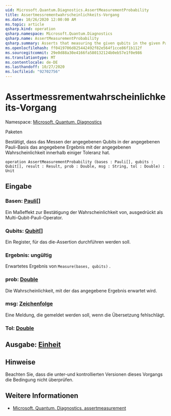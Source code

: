 ```yaml
---
uid: Microsoft.Quantum.Diagnostics.AssertMeasurementProbability
title: Assertmessrementwahrscheinlichkeits-Vorgang
ms.date: 10/26/2020 12:00:00 AM
ms.topic: article
qsharp.kind: operation
qsharp.namespace: Microsoft.Quantum.Diagnostics
qsharp.name: AssertMeasurementProbability
qsharp.summary: Asserts that measuring the given qubits in the given Pauli basis will have the given result with the given probability, within some tolerance.
ms.openlocfilehash: ff0419706d825442492f82e564f1cce86f1b112f
ms.sourcegitcommit: 29e0d88a30e4166fa580132124b0eb57e1f0e986
ms.translationtype: MT
ms.contentlocale: de-DE
ms.lasthandoff: 10/27/2020
ms.locfileid: "92702756"
---
```

# <a name="assertmeasurementprobability-operation"></a>Assertmessrementwahrscheinlichkeits-Vorgang

Namespace: [Microsoft. Quantum. Diagnostics](xref:Microsoft.Quantum.Diagnostics)

Paketen [](https://nuget.org/packages/)


Bestätigt, dass das Messen der angegebenen Qubits in der angegebenen Pauli-Basis das angegebene Ergebnis mit der angegebenen Wahrscheinlichkeit innerhalb einiger Toleranz hat.

```qsharp
operation AssertMeasurementProbability (bases : Pauli[], qubits : Qubit[], result : Result, prob : Double, msg : String, tol : Double) : Unit
```


## <a name="input"></a>Eingabe

### <a name="bases--pauli"></a>Basen: [Pauli](xref:microsoft.quantum.lang-ref.pauli)[]

Ein Maßeffekt zur Bestätigung der Wahrscheinlichkeit von, ausgedrückt als Multi-Qubit-Pauli-Operator.


### <a name="qubits--qubit"></a>Qubits: [Qubit](xref:microsoft.quantum.lang-ref.qubit)[]

Ein Register, für das die-Assertion durchführen werden soll.


### <a name="result--__invalidresult__"></a>Ergebnis: __ungültig <Result>__

Erwartetes Ergebnis von `Measure(bases, qubits)` .


### <a name="prob--double"></a>prob: [Double](xref:microsoft.quantum.lang-ref.double)

Die Wahrscheinlichkeit, mit der das angegebene Ergebnis erwartet wird.


### <a name="msg--string"></a>msg: [Zeichenfolge](xref:microsoft.quantum.lang-ref.string)

Eine Meldung, die gemeldet werden soll, wenn die Übersetzung fehlschlägt.


### <a name="tol--double"></a>Tol: [Double](xref:microsoft.quantum.lang-ref.double)





## <a name="output--unit"></a>Ausgabe: [Einheit](xref:microsoft.quantum.lang-ref.unit)



## <a name="remarks"></a>Hinweise

Beachten Sie, dass die unter-und kontrollierten Versionen dieses Vorgangs die Bedingung nicht überprüfen.

## <a name="see-also"></a>Weitere Informationen

- [Microsoft. Quantum. Diagnostics. assertmeasurement](xref:Microsoft.Quantum.Diagnostics.AssertMeasurement)